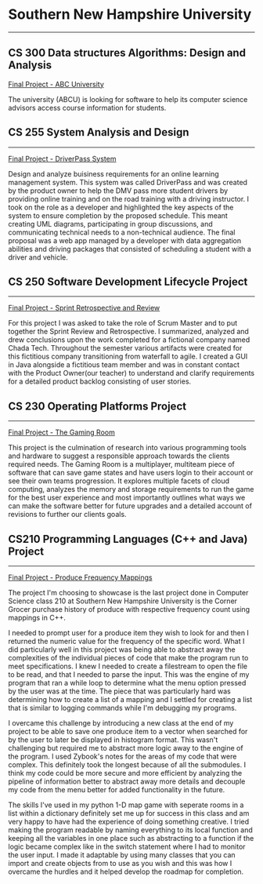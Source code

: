 # Southern New Hampshire University  
---  

## CS 300 Data structures Algorithms: Design and Analysis 
[Final Project - ABC University]()

The university (ABCU) is looking for software to help its computer science advisors access course information for students. 

## CS 255 System Analysis and Design
--- 
[Final Project - DriverPass System](https://github.com/uturuncuayaku/SNHU-Portfolio/tree/main/DriverPass%20System%20Design) 

Design and analyze buisiness requirements for an online learning management system. This system was called DriverPass and was created by the product owner to help the DMV pass more student drivers by providing online training and on the road training with a driving instructor. I took on the role as a developer and highlighted the key aspects of the system to ensure completion by the proposed schedule. This meant creating UML diagrams, participating in group discussions, and communicating technical needs to a non-technical audience. The final proposal was a web app managed by a developer with data aggregation abilities and driving packages that consisted of scheduling a student with a driver and vehicle. 

## CS 250 Software Development Lifecycle Project 
--- 

[Final Project - Sprint Retrospective and Review](https://github.com/uturuncuayaku/SNHU-Portfolio/tree/main/Sprint%20Retrospective%20and%20Review) 

For this project I was asked to take the role of Scrum Master and to put together the Sprint Review and Retrospective. I summarized, analyzed and drew conclusions upon the work completed for a fictional company named Chada Tech. Throughout the semester various artifacts were created for this fictitious company transitioning from waterfall to agile. I created a GUI in Java alongside a fictitious team member and was in constant contact with the Product Owner(our teacher) to understand and clarify requirements for a detailed product backlog consisting of user stories. 

## CS 230 Operating Platforms Project 
--- 

[Final Project - The Gaming Room ](https://github.com/uturuncuayaku/snhu-portfolio/tree/main/The%20Gaming%20Room)  


This project is the culmination of research into various programming tools and hardware to suggest a responsible approach towards the clients required needs. The Gaming Room is a multiplayer, multiteam piece of software that can save game states and have users login to their account or see their own teams progression. It explores multiple facets of cloud computing, analyzes the memory and storage requirements to run the game for the best user experience and most importantly outlines what ways we can make the software better for future upgrades and a detailed account of revisions to further our clients goals.

## CS210 Programming Languages (C++ and Java) Project
--- 

[Final Project - Produce Frequency Mappings](https://github.com/uturuncuayaku/snhu-portfolio/tree/main/Corner-Grocer-Produce)  


  The project I'm choosing to showcase is the last project done in Computer Science class 210 at Southern New Hampshire University is the Corner Grocer purchase history of produce with respective frequency count using mappings in C++. 
  
  I needed to prompt user for a produce item they wish to look for and then I returned the numeric value for the frequency of the specific word. What I did particularly well in this project was being able to abstract away the complexities of the individual pieces of code that make the program run to meet specifications. I knew I needed to create a filestream to open the file to be read, and that I needed to parse the input. This was the engine of my program that ran a while loop to determine what the menu option pressed by the user was at the time. The piece that was particularly hard was determining how to create a list of a mapping and I settled for creating a list that is similar to logging commands while I'm debugging my programs. 
   
   I overcame this challenge by introducing a new class at the end of my project to be able to save one produce item to a vector when searched for by the user to later be displayed in histogram format. This wasn't challenging but required me to abstract more logic away to the engine of the program. I used Zybook's notes for the areas of my code that were complex. This definitely took the longest because of all the submodules. I think my code could be more secure and more efficient by analyzing the pipeline of information better to abstract away more details and decouple my code from the menu better for added functionality in the future.
   
   The skills I've used in my python 1-D map game with seperate rooms in a list within a dictionary definitely set me up for success in this class and am very happy to have had the experience of doing something creative. I tried making the program readable by naming everything to its local function and keeping all the variables in one place such as abstracting to a function if the logic became complex like in the switch statement where I had to monitor the user input. I made it adaptable by using many classes that you can import and create objects from to use as you wish and this was how I overcame the hurdles and it helped develop the roadmap for completion.

